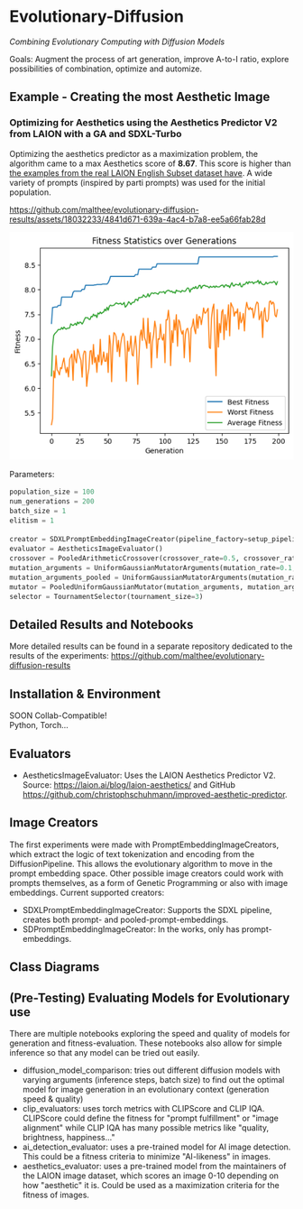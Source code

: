 # Evolutionary-Diffusion
*Combining Evolutionary Computing with Diffusion Models*

Goals: Augment the process of art generation, improve A-to-I ratio, explore possibilities of combination, optimize and automize.

## Example - Creating the most Aesthetic Image
### Optimizing for Aesthetics using the Aesthetics Predictor V2 from LAION with a GA and SDXL-Turbo
Optimizing the aesthetics predictor as a maximization problem, the algorithm came to a max Aesthetics score of **8.67**.
This score is higher than [the examples from the real LAION English Subset dataset have](http://captions.christoph-schuhmann.de/aesthetic_viz_laion_sac+logos+ava1-l14-linearMSE-en-2.37B.html).
A wide variety of prompts (inspired by parti prompts) was used for the initial population.

https://github.com/malthee/evolutionary-diffusion-results/assets/18032233/4841d671-639a-4ac4-b7a8-ee5a66fab28d

![Ga200Gen100PopFitnessChartAesthetics](https://github.com/malthee/evolutionary-diffusion-results/blob/main/aesthetics/ga_200gen_100pop_aesthetic.png)

Parameters: 
```python
population_size = 100
num_generations = 200
batch_size = 1
elitism = 1

creator = SDXLPromptEmbeddingImageCreator(pipeline_factory=setup_pipeline, batch_size=batch_size, inference_steps=3)
evaluator = AestheticsImageEvaluator()  
crossover = PooledArithmeticCrossover(crossover_rate=0.5, crossover_rate_pooled=0.5)
mutation_arguments = UniformGaussianMutatorArguments(mutation_rate=0.1, mutation_strength=2, clamp_range=(-900, 900)) 
mutation_arguments_pooled = UniformGaussianMutatorArguments(mutation_rate=0.1, mutation_strength=0.3, clamp_range=(-8, 8))
mutator = PooledUniformGaussianMutator(mutation_arguments, mutation_arguments_pooled)
selector = TournamentSelector(tournament_size=3)
```

## Detailed Results and Notebooks
More detailed results can be found in a separate repository dedicated to the results of the experiments:
https://github.com/malthee/evolutionary-diffusion-results

## Installation & Environment
SOON Collab-Compatible!  
Python, Torch...

## Evaluators
* AestheticsImageEvaluator: Uses the LAION Aesthetics Predictor V2. Source: https://laion.ai/blog/laion-aesthetics/ and GitHub https://github.com/christophschuhmann/improved-aesthetic-predictor. 

## Image Creators
The first experiments were made with PromptEmbeddingImageCreators, which extract the 
logic of text tokenization and encoding from the DiffusionPipeline. This allows
the evolutionary algorithm to move in the prompt embedding space. Other possible 
image creators could work with prompts themselves, as a form of Genetic Programming or also
with image embeddings. Current supported creators:
* SDXLPromptEmbeddingImageCreator: Supports the SDXL pipeline, creates both prompt- and pooled-prompt-embeddings.
* SDPromptEmbeddingImageCreator: In the works, only has prompt-embeddings.

## Class Diagrams


## (Pre-Testing) Evaluating Models for Evolutionary use
There are multiple notebooks exploring the speed and quality of models for generation and fitness-evaluation. 
These notebooks also allow for simple inference so that any model can be tried out easily.

* diffusion_model_comparison: tries out different diffusion models with varying arguments (inference steps, batch size) to find out the optimal model for image generation in an evolutionary context (generation speed & quality)
* clip_evaluators: uses torch metrics with CLIPScore and CLIP IQA. CLIPScore could define the fitness for "prompt fulfillment" or "image alignment" while CLIP IQA has many possible metrics like "quality, brightness, happiness..."
* ai_detection_evaluator: uses a pre-trained model for AI image detection. This could be a fitness criteria to minimize "AI-likeness" in images.
* aesthetics_evaluator: uses a pre-trained model from the maintainers of the LAION image dataset, which scores an image 0-10 depending on how "aesthetic" it is. Could be used as a maximization criteria for the fitness of images.


